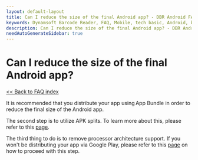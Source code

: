 ```yaml
---
layout: default-layout
title: Can I reduce the size of the final Android app? - DBR Android FAQs.
keywords: Dynamsoft Barcode Reader, FAQ, Mobile, tech basic, Android, battery, consumption
description: Can I reduce the size of the final Android app? - DBR Android FAQs.
needAutoGenerateSidebar: true
---
```


# Can I reduce the size of the final Android app?

[<< Back to FAQ index](index.md)

It is recommended that you distribute your app using App Bundle in order to reduce the final size of the Android app.

The second step is to utilize APK splits. To learn more about this, please refer to this [page](https://developer.android.com/studio/build/configure-apk-splits#configure-abi-split).

The third thing to do is to remove processor architecture support. If you won't be distributing your app via Google Play, please refer to this [page](https://developer.android.com/ndk/guides/abis#gc) on how to proceed with this step.
